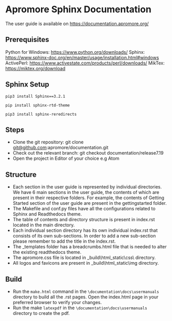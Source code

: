 
# Apromore Sphinx Documentation

The user guide is available on https://documentation.apromore.org/

## Prerequisites
Python for Windows: https://www.python.org/downloads/
Sphinx: https://www.sphinx-doc.org/en/master/usage/installation.html#windows
ActivePerl: https://www.activestate.com/products/perl/downloads/
MikTex: https://miktex.org/download

## Sphinx Setup
`pip3 install Sphinx==3.2.1`

`pip install sphinx-rtd-theme`

`pip3 install sphinx-reredirects`

## Steps
- Clone the git repository: git clone git@github.com:apromore/documentation.git 
- Check out the relevant branch: git checkout documentation/release7.19
- Open the project in Editor of your choice e.g Atom

## Structure
- Each section in the user guide is represented by individual directories. We have 6 main sections in the user guide, the contents of which are present in their respective folders. For example, the contents of Getting Started section of the user guide are present in the gettingstarted folder. 
- The Makefile and conf.py files have all the configurations related to Sphinx and Readthedocs theme.
- The table of contents and directory structure is present in index.rst located in the main directory. 
- Each individual section directory has its own individual index.rst that consists of its own sub-sections. In order to add a new sub-section please remember to add the title in the index.rst.
- The _templates folder has a breadcrumbs.html file that is needed to alter the existing readthedocs theme.
- The apromore.css file is located in _build\html\_static\css\ directory.
- All logos and favicons are present in _build\html_static\img directory.

## Build
- Run the `make.html` command in the `\documentation\docs\usermanuals` directory to build all the .rst pages. Open the index.html page in your preferred browser to verify your changes.
- Run the make `latexpdf` in the `\documentation\docs\usermanuals` directory to create the pdf.
